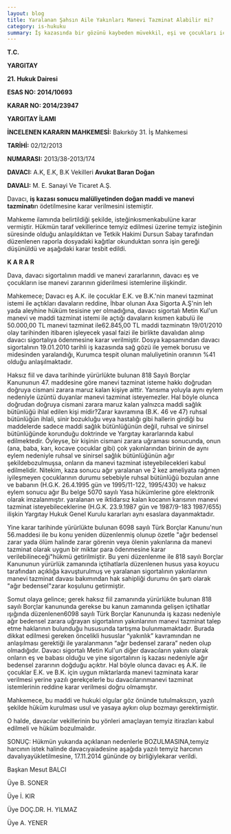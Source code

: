 ```yaml
---
layout: blog
title: Yaralanan Şahsın Aile Yakınları Manevi Tazminat Alabilir mi?
category: is-hukuku
summary: İş kazasında bir gözünü kaybeden müvekkil, eşi ve çocukları için manevi tazminat talep ettik. Yerel mahkeme, gözünü kaybeden müvekkil için manevi tazminata hükmetmiş, eşi ve çocukları için manevi tazminat talebimizi reddetmiştir. Kararı temyiz etmemiz üzerine, yaralının eşi ve çocuklarının da manevi tazminata hakkı olduğu Yargıtay tarafından kabul edilerek, yerel mahkeme kararı lehimize bozulmuştur.   
---
```

**T.C.**

**YARGITAY**

**21. Hukuk Dairesi**

**ESAS NO: 2014/10693**

**KARAR NO: 2014/23947**

**YARGITAY İLAMI**

**İNCELENEN KARARIN
MAHKEMESİ:** Bakırköy 31. İş Mahkemesi

**TARİHİ:** 02/12/2013

**NUMARASI:** 2013/38-2013/174

**DAVACI:** A.K, E.K, B.K Vekilleri **Avukat Baran Doğan**

**DAVALI:** M. E. Sanayi Ve Ticaret A.Ş.

Davacı, **iş kazası sonucu malüliyetinden doğan maddi ve manevi tazminatı**n
ödetilmesine karar verilmesini istemiştir.

Mahkeme ilamında belirtildiği şekilde, isteğinkısmenkabulüne karar vermiştir.
Hükmün taraf vekillerince temyiz edilmesi üzerine temyiz isteğinin süresinde olduğu
anlaşıldıktan ve Tetkik Hakimi Dursun Sabay tarafından düzenlenen raporla dosyadaki
kağıtlar okunduktan sonra işin gereği düşünüldü ve aşağıdaki karar tesbit edildi.

**K A R A R**

Dava, davacı sigortalının maddi ve manevi zararlarının, davacı eş ve çocukların ise
manevi zararının giderilmesi istemlerine ilişkindir.

Mahkemece; Davacı eş A.K. ile çocuklar E.K. ve B.K.'nin manevi
tazminat istemi ile açtıkları davaların reddine, İhbar olunan Axa Sigorta A.Ş'nin leh yada
aleyhine hüküm tesisine yer olmadığına, davacı sigortalı Metin Kul'un manevi ve maddi
tazminat istemi ile açtığı davaların kısmen kabulü ile 50.000,00 TL manevi tazminat
ile62.845,00 TL maddi tazminatın 19/01/2010 olay tarihinden itibaren işleyecek yasal faizi ile
birlikte davalıdan alınıp davacı sigortalıya ödenmesine karar verilmiştir.
 Dosya kapsamından davacı sigortalının 19.01.2010 tarihli iş kazasında sağ gözü ile
yemek borusu ve midesinden yaralandığı, Kurumca tespit olunan maluliyetinin oranının %41
olduğu anlaşılmaktadır.

Haksız fiil ve dava tarihinde yürürlükte bulunan 818 Sayılı Borçlar Kanununun 47.
maddesine göre manevi tazminat isteme hakkı doğrudan doğruya cismani zarara maruz kalan
kişiye aittir. Yansıma yoluyla aynı eylem nedeniyle üzüntü duyanlar manevi tazminat
isteyemezler. Hal böyle olunca doğrudan doğruya cismani zarara maruz kalan yalnızca maddi
sağlık bütünlüğü ihlal edilen kişi midir?Zarar kavramına (B.K. 46 ve 47) ruhsal bütünlüğün
ihlali, sinir bozukluğu veya hastalığı gibi hallerin girdiği bu maddelerde sadece maddi sağlık
bütünlüğünün değil, ruhsal ve sinirsel bütünlüğünde korunduğu doktrinde ve Yargıtay
kararlarında kabul edilmektedir. Öyleyse, bir kişinin cismani zarara uğraması sonucunda,
onun (ana, baba, karı, kocave çocuklar gibi) çok yakınlarından birinin de aynı eylem
nedeniyle ruhsal ve sinirsel sağlık bütünlüğünün ağır şekildebozulmuşsa, onların da manevi
tazminat isteyebilecekleri kabul edilmelidir. Nitekim, kaza sonucu ağır yaralanan ve 2 kez
ameliyata rağmen iyileşmeyen çocuklarının durumu sebebiyle ruhsal bütünlüğü bozulan anne
ve babanın (H.G.K. 26.4.1995 gün ve 1995/11-122, 1995/430) ve haksız eylem sonucu ağır Bu belge 5070 sayılı Yasa hükümlerine göre elektronik olarak imzalanmıştır.
yaralanan ve iktidarsız kalan kocanın karısının manevi tazminat isteyebileceklerine (H.G.K. 23.9.1987 gün ve 1987/9-183 1987/655) ilişkin Yargıtay Hukuk Genel Kurulu kararları aynı esaslara dayanmaktadır.

Yine karar tarihinde yürürlükte bulunan 6098 sayılı Türk Borçlar Kanunu'nun
56.maddesi ile bu konu yeniden düzenlenmiş olunup özetle "ağır bedensel zarar yada ölüm
halinde zarar görenin veya ölenin yakınlarına da manevi tazminat olarak uygun bir miktar
para ödenmesine karar verilebilineceği"hükmü getirilmiştir. Bu yeni düzenlenme ile 818 sayılı
Borçlar Kanununun yürürlük zamanında içtihatlarla düzenlenen husus yasa koyucu tarafından
açıklığa kavuşturulmuş ve yaralanan sigortalının yakınlarının manevi tazminat davası
bakımından hak sahipliği durumu ön şartı olarak "ağır bedensel"zarar koşulunu getirmiştir.

Somut olaya gelince; gerek haksız fiil zamanında yürürlükte bulunan 818 sayılı
Borçlar kanununda gerekse bu kanun zamanında gelişen içtihatlar ışığında düzenlenen6098
sayılı Türk Borçlar Kanununda iş kazası nedeniyle ağır bedensel zarara uğrayan sigortalının
yakınlarının manevi tazminat talep etme haklarının bulunduğu hususunda tartışma
bulunmamaktadır. Burada dikkat edilmesi gereken öncelikli hususlar “yakınlık” kavramından
ne anlaşılması gerektiği ile yaralanmanın “ağır bedensel zarara” neden olup olmadığıdır.
Davacı sigortalı Metin Kul'un diğer davacıların yakını olarak onların eş ve babası olduğu ve
yine sigortalının iş kazası nedeniyle ağır bedensel zararının doğduğu açıktır. Hal böyle olunca
davacı eş A.K. ile çocuklar E.K. ve B.K. için uygun miktarlarda manevi
tazminata karar verilmesi yerine yazılı gerekçelerle bu davacılarınmanevi tazminat
istemlerinin reddine karar verilmesi doğru olmamıştır.

Mahkemece, bu maddi ve hukuki olgular göz önünde tutulmaksızın, yazılı şekilde
hüküm kurulması usul ve yasaya aykırı olup bozmayı gerektirmiştir.

O halde, davacılar vekillerinin bu yönleri amaçlayan temyiz itirazları kabul
edilmeli ve hüküm bozulmalıdır.

SONUÇ: Hükmün yukarıda açıklanan nedenlerle BOZULMASINA,temyiz harcının
istek halinde davacıyaiadesine aşağıda yazılı temyiz harcının davalıyayükletilmesine,
17.11.2014 gününde oy birliğiylekarar verildi.

Başkan
Mesut BALCI

Üye
B. SONER

Üye
İ. KIR

Üye
DOÇ.DR. H.
YILMAZ

Üye
A. YENER

